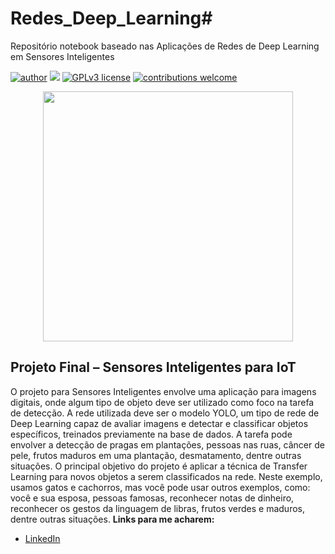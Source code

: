 # Redes_Deep_Learning# 
Repositório notebook baseado nas Aplicações de Redes de Deep Learning em Sensores Inteligentes

[![author](https://img.shields.io/badge/author-IsaacFernandesMendes-red.svg)](https://www.linkedin.com/in/rafael-n-duarte/) [![](https://img.shields.io/badge/python-3.7+-blue.svg)](https://www.python.org/downloads/release/python-365/) [![GPLv3 license](https://img.shields.io/badge/License-GPLv3-blue.svg)](http://perso.crans.org/besson/LICENSE.html) [![contributions welcome](https://img.shields.io/badge/contributions-welcome-brightgreen.svg?style=flat)](https://github.com/rafaelnduarte/portfolio/issues)

<p align="center">
  <img src="https://br.freepik.com/vetores-gratis/fundo-de-rede-de-transformacao-digital_16358502.htm#query=redes%20neurais&position=28&from_view=search&track=ais)"height=400px >
</p>

## Projeto Final – Sensores Inteligentes para IoT

O projeto para Sensores Inteligentes envolve uma aplicação para imagens digitais, onde algum tipo de objeto deve ser utilizado como foco na tarefa de detecção. 
A rede utilizada deve ser o modelo YOLO, um tipo de rede de Deep Learning capaz de avaliar imagens e detectar e classificar objetos específicos, treinados previamente na base de dados. A tarefa pode envolver a detecção de pragas em plantações, pessoas nas ruas, câncer de pele, frutos maduros em uma plantação, desmatamento, dentre outras situações.
O principal objetivo do projeto é aplicar a técnica de Transfer Learning para novos objetos a serem classificados na rede. Neste exemplo, usamos gatos e cachorros, mas você pode usar outros exemplos, como: você e sua esposa, pessoas famosas, reconhecer notas de dinheiro, reconhecer os gestos da linguagem de libras, frutos verdes e maduros, dentre outras situações.
**Links para me acharem:**

* [LinkedIn](https://www.linkedin.com/in/isaacfernandesmendes)
